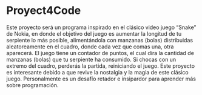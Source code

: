 # Proyect4Code
Este proyecto será un programa inspirado en el clásico video juego “Snake” de Nokia, en donde el objetivo del juego es aumentar la longitud de tu serpiente lo más posible, alimentándola con manzanas (bolas) distribuidas aleatoreamente en el cuadro, donde cada vez que comas una, otra aparecerá.
El juego tiene un contador de puntos, el cual dira la cantidad de manzanas (bolas) que tu serpiente ha consumido. Si chocas con un extremo del cuadro, perderás la partida, reiniciando el juego.
Este proyecto es interesante debido a que revive la nostalgia y la magia de este clásico juego. 
Personalmente es un desafío retador e insipardor para aprender más sobre programación.




